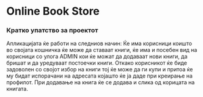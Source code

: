 # Online Book Store

### Кратко упатство за проектот

Апликацијата ќе работи на следниов начин:
    Ќе има корисници коишто во својата кошничка ќе може да ставаат
    книги, ќе има и посебен вид на корисници со улога ADMIN кои ќе можат да додаваат нови книги, да бришат и да уредуваат
    постоечки книги.
    Откако корисникот ќе биде задоволен со својот избор на книги тој ќе може да ги купи и притоа ќе му бидат испорачани
    на адресата којашто ќе ја даде при креирање на профилот. 
    При додавање на книга ќе се додава и слика од корицата на книгата.

